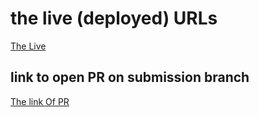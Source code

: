 #  the live (deployed) URLs 
[The Live](https://salsabilmislat.github.io/math-series/)

## link to open PR on submission branch
[The link Of PR](https://github.com/salsabilmislat/math-series/pull/1)


